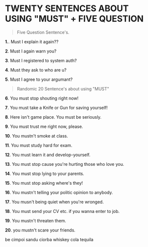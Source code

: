 # TWENTY SENTENCES ABOUT USING "MUST" + FIVE QUESTION

> Five Question Sentence's.

**1.**. Must I explain it again??

**2**. Must I again warn you?

**3**. Must I registered to system auth?

**4**. Must they ask to who are u?

**5**. Must I agree to your argumant?

> Randomic 20 Sentence's about using "MUST"

**6**. You must stop shouting right now!

**7**. You must take a  Knife or Gun for saving yourself!

**8**. Here isn't game place. You must be seriously.

**9**. You must trust me right now, please.

**10**. You mustn't smoke at class.

**11**. You must study hard for exam.

**12**. You must learn it and develop-yourself.

**13**. You must stop cause you're hurting those who love you.

**14**. You must stop lying to your parents.

**15**. You must stop asking where's they!

**16**. You mustn't telling your politic opinion to anybody.

**17**. You musn't being quiet when you're wronged.

**18**. You must send your CV etc. if you wanna enter to job.

**19**. You mustn't threaten them.

**20**. you mustn't scare your friends.


be cimpoi sandu ciorba
whiskey cola tequila